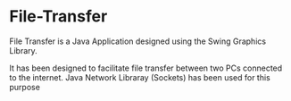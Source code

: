 # File-Transfer

File Transfer is a Java Application designed using the Swing Graphics Library.

It has been designed to facilitate file transfer between two PCs connected to the internet. 
Java Network Libraray (Sockets) has been used for this purpose

